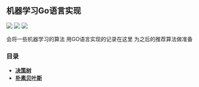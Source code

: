 ## 机器学习Go语言实现
![](https://img.shields.io/badge/author-TheSevenSky-blue) ![](https://img.shields.io/badge/build-passing-yellow) ![](https://img.shields.io/badge/Release-Development-red)


会将一些机器学习的算法 用GO语言实现的记录在这里
为之后的推荐算法做准备


### 目录

- [**决策树**](https://github.com/sta-golang/Machine-Learning/tree/master/%E5%86%B3%E7%AD%96%E6%A0%91) <br/>
- [**朴素贝叶斯**](https://github.com/sta-golang/Machine-Learning/tree/master/%E6%9C%B4%E7%B4%A0%E8%B4%9D%E5%8F%B6%E6%96%AF)
